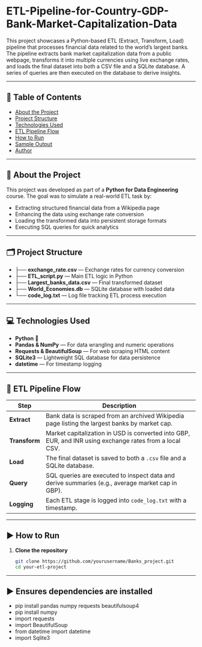 # ETL-Pipeline-for-Country-GDP-Bank-Market-Capitalization-Data

This project showcases a Python-based ETL (Extract, Transform, Load) pipeline that processes financial data related to the world’s largest banks. The pipeline extracts bank market capitalization data from a public webpage, transforms it into multiple currencies using live exchange rates, and loads the final dataset into both a CSV file and a SQLite database. A series of queries are then executed on the database to derive insights.

---

## 📌 Table of Contents

- [About the Project](#about-the-project)
- [Project Structure](#project-structure)
- [Technologies Used](#technologies-used)
- [ETL Pipeline Flow](#etl-pipeline-flow)
- [How to Run](#how-to-run)
- [Sample Output](#sample-output)
- [Author](#author)

---

## 🧠 About the Project

This project was developed as part of a **Python for Data Engineering** course. The goal was to simulate a real-world ETL task by:

- Extracting structured financial data from a Wikipedia page
- Enhancing the data using exchange rate conversion
- Loading the transformed data into persistent storage formats
- Executing SQL queries for quick analytics

---

## 🗂️ Project Structure

- ├── **exchange_rate.csv** — Exchange rates for currency conversion
- ├── **ETL_script.py** — Main ETL logic in Python
- ├── **Largest_banks_data.csv** — Final transformed dataset
- ├── **World_Economies.db** — SQLite database with loaded data
- └── **code_log.txt** — Log file tracking ETL process execution

---

## 💻 Technologies Used

- **Python** 🐍
- **Pandas & NumPy** — For data wrangling and numeric operations
- **Requests & BeautifulSoup** — For web scraping HTML content
- **SQLite3** — Lightweight SQL database for data persistence
- **datetime** — For timestamp logging

---

## 🔁 ETL Pipeline Flow

| Step         | Description                                                                 |
|--------------|-----------------------------------------------------------------------------|
| **Extract**  | Bank data is scraped from an archived Wikipedia page listing the largest banks by market cap. |
| **Transform**| Market capitalization in USD is converted into GBP, EUR, and INR using exchange rates from a local CSV. |
| **Load**     | The final dataset is saved to both a `.csv` file and a SQLite database.     |
| **Query**    | SQL queries are executed to inspect data and derive summaries (e.g., average market cap in GBP). |
| **Logging**  | Each ETL stage is logged into `code_log.txt` with a timestamp.              |

---

## ▶️ How to Run

1. **Clone the repository**  
   ```bash
   git clone https://github.com/yourusername/Banks_project.git
   cd your-etl-project

---

## ▶️ Ensures dependencies are installed
- pip install pandas numpy requests beautifulsoup4
- pip install numpy
- import requests
- import BeautifulSoup
- from datetime import datetime
- import Sqlite3

